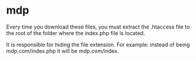 # mdp


Every time you download these files, you must extract the .htaccess file to the root of the folder where the index.php file is located.

It is responsible for hiding the file extension. For example: instead of being mdp.com/index.php it will be mdp.com/index.
